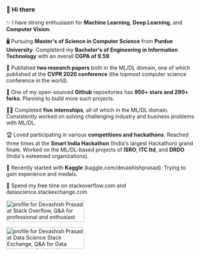 ### 👋 Hi there 

✨ I have strong enthusiasm for **Machine Learning**, **Deep Learning**, and **Computer Vision**. 

🖥️ Pursuing **Master's of Science in Computer Science** from **Purdue University**. Completerd my **Bachelor's of Engineering in Information Technology** with an overall **CGPA of 9.59**.

📄 Published **two research papers** both in the ML/DL domain, one of which published at the **CVPR 2020 conference** (the topmost computer science conference in the world).

🌟 One of my open-sourced **Github** repositories has **950+ stars and 290+ forks**. Planning to build more such projects.

👨‍💻 Completed **five internships**, all of which in the ML/DL domain. Consistently worked on solving challenging industry and business problems with ML/DL.

🏆 Loved participating in various **competitions and hackathons**. Reached three times at the **Smart India Hackathon** (India's largest Hackathon) grand finale. Worked on the ML/DL-based projects of **ISRO**, **ITC ltd**, and **DRDO** (India's esteemed organizations). 

🥇 Recently started with **Kaggle** (kaggle.com/devashishprasad). Trying to gain experience and medals.

🧠 Spend my free time on stackoverflow.com and datascience.stackexchange.com

<a href="https://stackoverflow.com/users/8029329/devashish-prasad"><img src="https://stackoverflow.com/users/flair/8029329.png" width="208" height="58" alt="profile for Devashish Prasad at Stack Overflow, Q&amp;A for professional and enthusiast programmers" title="profile for Devashish Prasad at Stack Overflow, Q&amp;A for professional and enthusiast programmers"></a>

<a href="https://datascience.stackexchange.com/users/65781/devashish-prasad"><img src="https://datascience.stackexchange.com/users/flair/65781.png" width="208" height="58" alt="profile for Devashish Prasad at Data Science Stack Exchange, Q&amp;A for Data science professionals, Machine Learning specialists, and those interested in learning more about the field" title="profile for Devashish Prasad at Data Science Stack Exchange, Q&amp;A for Data science professionals, Machine Learning specialists, and those interested in learning more about the field"></a>
